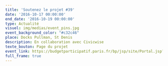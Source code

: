 ```yaml
---
title: 'Soutenez le projet #39'
date: '2016-10-17 00:00:00'
end_date: '2016-10-19 00:00:00'
type: Actualité
visuel: img/medias/event_pins.jpg
event_background_color: "#c32c46"
place: Docks Pullman, St Denis
description: En collaboration avec Civicwise
texte_bouton: Page du projet
event_link: https://budgetparticipatif.paris.fr/bp/jsp/site/Portal.jsp?document_id=2495&portlet_id=158
full_frame: true
---
```


